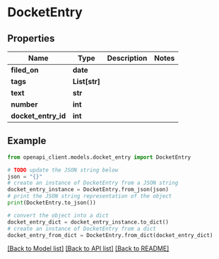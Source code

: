 # DocketEntry


## Properties

Name | Type | Description | Notes
------------ | ------------- | ------------- | -------------
**filed_on** | **date** |  | 
**tags** | **List[str]** |  | 
**text** | **str** |  | 
**number** | **int** |  | 
**docket_entry_id** | **int** |  | 

## Example

```python
from openapi_client.models.docket_entry import DocketEntry

# TODO update the JSON string below
json = "{}"
# create an instance of DocketEntry from a JSON string
docket_entry_instance = DocketEntry.from_json(json)
# print the JSON string representation of the object
print(DocketEntry.to_json())

# convert the object into a dict
docket_entry_dict = docket_entry_instance.to_dict()
# create an instance of DocketEntry from a dict
docket_entry_from_dict = DocketEntry.from_dict(docket_entry_dict)
```
[[Back to Model list]](../README.md#documentation-for-models) [[Back to API list]](../README.md#documentation-for-api-endpoints) [[Back to README]](../README.md)


